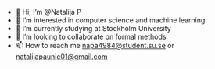 - 👋 Hi, I’m @Natalija P
- 👀 I’m interested in computer science and machine learning.
- 🌱 I’m currently studying at Stockholm University
- 💞️ I’m looking to collaborate on formal methods
- 📫 How to reach me napa4984@student.su.se or natalijapaunic01@gmail.com

<!---
Natpa333/Natpa333 is a ✨ special ✨ repository because its `README.md` (this file) appears on your GitHub profile.
You can click the Preview link to take a look at your changes.
--->
